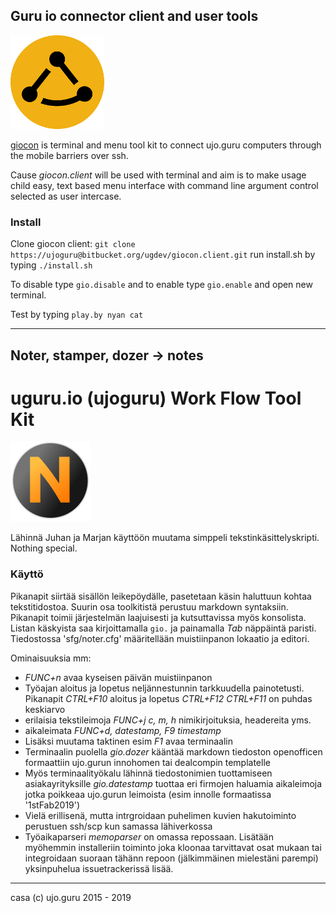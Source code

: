 Guru io connector client and user tools
---------------------------------------

![tricon.png](./icons/giocon-150px.png)

[giocon](https://bitbucket.org/account/user/ugdev/projects/GIOC) 
is terminal and menu tool kit to connect ujo.guru computers through the mobile barriers over ssh. 

Cause *giocon.client* will be used with terminal and aim is to make usage child easy, text based menu interface with command line argument control selected as user intercase. 

### Install 

Clone giocon client: `git clone https://ujoguru@bitbucket.org/ugdev/giocon.client.git`
run install.sh by typing `./install.sh`


To disable type `gio.disable` and to enable type `gio.enable` and open new terminal. 

Test by typing `play.by nyan cat`

----


## Noter, stamper, dozer -> notes

# uguru.io (ujoguru) Work Flow Tool Kit

![logo](./icons/noter-128px.png)

Lähinnä Juhan ja Marjan käyttöön muutama simppeli tekstinkäsittelyskripti. 
Nothing special. 

### Käyttö

Pikanapit siirtää sisällön leikepöydälle, pasetetaan käsin haluttuun kohtaa tekstitidostoa. 
Suurin osa toolkitistä perustuu markdown syntaksiin.
Pikanapit toimii järjestelmän laajuisesti ja kutsuttavissa myös konsolista. 
Listan käskyista saa kirjoittamalla `gio.` ja painamalla *Tab* näppäintä paristi. 
Tiedostossa 'sfg/noter.cfg' määritellään muistiinpanon lokaatio ja editori.

Ominaisuuksia mm: 

- *FUNC+n* avaa kyseisen päivän muistiinpanon
- Työajan aloitus ja lopetus neljännestunnin tarkkuudella painotetusti. Pikanapit *CTRL+F10* aloitus ja lopetus *CTRL+F12* *CTRL+F11* on puhdas keskiarvo
- erilaisia tekstileimoja *FUNC+j c, m, h* nimikirjoituksia, headereita yms.
- aikaleimata *FUNC+d, datestamp, F9 timestamp*
- Lisäksi muutama taktinen esim *F1* avaa terminaalin
- Terminaalin puolella *gio.dozer* kääntää markdown tiedoston openofficen formaattiin ujo.gurun innohomen tai dealcompin templatelle
- Myös terminaalityökalu lähinnä tiedostonimien tuottamiseen asiakayrityksille *gio.datestamp* tuottaa eri firmojen haluamia aikaleimoja jotka poikkeaa ujo.gurun leimoista (esim innolle formaatissa '1stFab2019')
- Vielä erillisenä, mutta intrgroidaan puhelimen kuvien hakutoiminto perustuen ssh/scp kun samassa lähiverkossa
- Työaikaparseri *memoparser* on omassa repossaan. Lisätään myöhemmin installeriin toiminto joka kloonaa tarvittavat osat mukaan tai integroidaan suoraan tähänn repoon (jälkimmäinen mielestäni parempi) yksinpuhelua issuetrackerissä lisää. 

----
casa (c) ujo.guru 2015 - 2019

